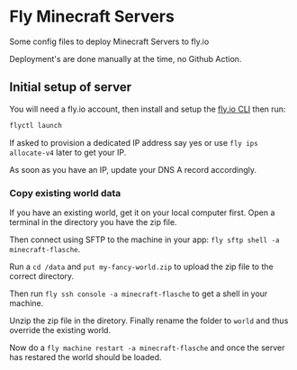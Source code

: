# Fly Minecraft Servers

Some config files to deploy Minecraft Servers to fly.io

Deployment's are done manually at the time, no Github Action.

## Initial setup of server

You will need a fly.io account, then install and setup the [fly.io CLI](https://fly.io/docs/flyctl/install/) then run:

```bash
flyctl launch 
```

If asked to provision a dedicated IP address say yes or use `fly ips allocate-v4` later to get your IP.

As soon as you have an IP, update your DNS A record accordingly. 

### Copy existing world data

If you have an existing world, get it on your local computer first. Open a terminal in the directory you have the zip file.

Then connect using SFTP to the machine in your app: `fly sftp shell -a minecraft-flasche`.

Run a  `cd /data` and `put my-fancy-world.zip` to upload the zip file to the correct directory.

Then run `fly ssh console -a minecraft-flasche` to get a shell in your machine.

Unzip the zip file in the diretory. Finally rename the folder to `world` and thus override the existing world.

Now do a  `fly machine restart -a minecraft-flasche` and once the server has restared the world should be loaded.